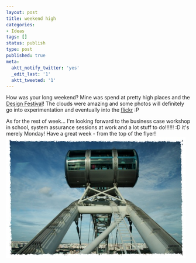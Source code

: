 ```yaml
---
layout: post
title: weekend high
categories:
- Ideas
tags: []
status: publish
type: post
published: true
meta:
  aktt_notify_twitter: 'yes'
  _edit_last: '1'
  aktt_tweeted: '1'
---
```

<p style="text-align: left;">How was your long weekend? Mine was spend at pretty high places and the <a href="http://www.singaporedesignfestival.com/designfest09/">Design Festival</a>! The clouds were amazing and some photos will definitely go into experimentation and eventually into the <a href="http://www.flickr.com/photos/sweska">flickr</a> :P</p>
As for the rest of week... I'm looking forward to the business case workshop in school, system assurance sessions at work and a lot stuff to do!!!!!! :D it's merely Monday! Have a great week - from the top of the flyer!

<img class="aligncenter size-full wp-image-501" src="/img/flyer.jpg" alt="" />
